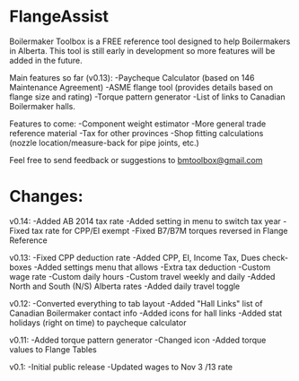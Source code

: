 FlangeAssist
============
Boilermaker Toolbox is a FREE reference tool designed to help Boilermakers in Alberta.  This tool is still early in development so more features will be added in the future.

Main features so far (v0.13):
-Paycheque Calculator (based on 146 Maintenance Agreement)
-ASME flange tool (provides details based on flange size and rating)
-Torque pattern generator
-List of links to Canadian Boilermaker halls.

Features to come:
-Component weight estimator
-More general trade reference material
-Tax for other provinces
-Shop fitting calculations (nozzle location/measure-back for pipe joints, etc.)

Feel free to send feedback or suggestions to bmtoolbox@gmail.com

Changes:
============
v0.14:
-Added AB 2014 tax rate
-Added setting in menu to switch tax year
-Fixed tax rate for CPP/EI exempt
-Fixed B7/B7M torques reversed in Flange Reference

v0.13:
-Fixed CPP deduction rate
-Added CPP, EI, Income Tax, Dues check-boxes
-Added settings menu that allows
	-Extra tax deduction
	-Custom wage rate
	-Custom daily hours
	-Custom travel weekly and daily
-Added North and South (N/S) Alberta rates
-Added daily travel toggle

v0.12:
-Converted everything to tab layout
-Added "Hall Links" list of Canadian Boilermaker contact info
-Added icons for hall links
-Added stat holidays (right on time) to paycheque calculator

v0.11:
-Added torque pattern generator
-Changed icon
-Added torque values to Flange Tables

v0.1:
-Initial public release
-Updated  wages to Nov 3 /13 rate
